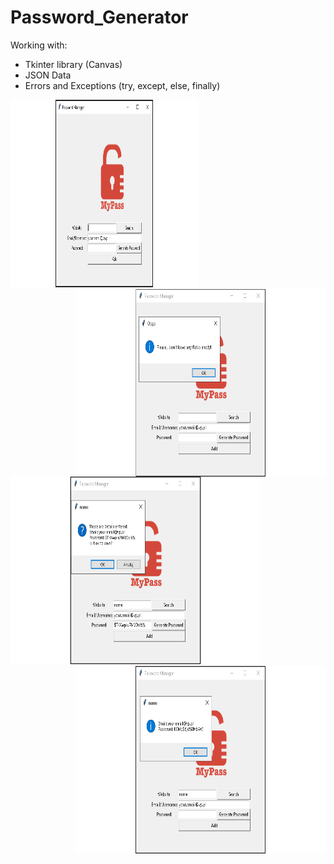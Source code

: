 # Password_Generator

Working with:
- Tkinter library (Canvas)
- JSON Data
- Errors and Exceptions (try, except, else, finally)

<p >
<img src="/photo/blank.png" width="300" height="300"><img src="/photo/empty.png" width="400" height="300" align="right"><img src="/photo/save.png" width="400" height="300" ><img src="/photo/search.png" width="400" height="300" align="right">
</p>
